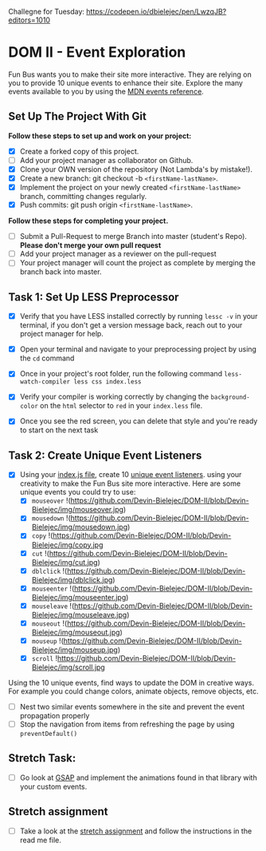 Challegne for Tuesday:
https://codepen.io/dbielejec/pen/LwzqJB?editors=1010


# DOM II - Event Exploration

Fun Bus wants you to make their site more interactive. They are relying on you to provide 10 unique events to enhance their site. Explore the many events available to you by using the [MDN events reference](https://developer.mozilla.org/en-US/docs/Web/Events).

## Set Up The Project With Git

**Follow these steps to set up and work on your project:**

* [X] Create a forked copy of this project.
* [ ] Add your project manager as collaborator on Github.
* [X] Clone your OWN version of the repository (Not Lambda's by mistake!).
* [X] Create a new branch: git checkout -b `<firstName-lastName>`.
* [X] Implement the project on your newly created `<firstName-lastName>` branch, committing changes regularly.
* [X] Push commits: git push origin `<firstName-lastName>`.

**Follow these steps for completing your project.**

* [ ] Submit a Pull-Request to merge <firstName-lastName> Branch into master (student's  Repo). **Please don't merge your own pull request**
* [ ] Add your project manager as a reviewer on the pull-request
* [ ] Your project manager will count the project as complete by merging the branch back into master.

## Task 1: Set Up LESS Preprocessor

* [X] Verify that you have LESS installed correctly by running `lessc -v` in your terminal, if you don't get a version message back, reach out to your project manager for help.

* [X] Open your terminal and navigate to your preprocessing project by using the `cd` command

* [X] Once in your project's root folder, run the following command `less-watch-compiler less css index.less`

* [X] Verify your compiler is working correctly by changing the `background-color` on the `html` selector to `red` in your `index.less` file.

* [X] Once you see the red screen, you can delete that style and you're ready to start on the next task

## Task 2: Create Unique Event Listeners

* [X] Using your [index.js file](js/index.js), create 10 [unique event listeners](https://developer.mozilla.org/en-US/docs/Web/Events). using your creativity to make the Fun Bus site more interactive.  Here are some unique events you could try to use: 
	* [X] `mouseover`
	!(https://github.com/Devin-Bielejec/DOM-II/blob/Devin-Bielejec/img/mouseover.jpg)
	* [X] `mousedown`
	!(https://github.com/Devin-Bielejec/DOM-II/blob/Devin-Bielejec/img/mousedown.jpg)
	* [X] `copy`
	!(https://github.com/Devin-Bielejec/DOM-II/blob/Devin-Bielejec/img/copy.jpg
	* [X] `cut`
	!(https://github.com/Devin-Bielejec/DOM-II/blob/Devin-Bielejec/img/cut.jpg)
	* [X] `dblclick`
	!(https://github.com/Devin-Bielejec/DOM-II/blob/Devin-Bielejec/img/dblclick.jpg)
	* [X] `mouseenter`
	!(https://github.com/Devin-Bielejec/DOM-II/blob/Devin-Bielejec/img/mouseenter.jpg)
	* [X] `mouseleave`
	!(https://github.com/Devin-Bielejec/DOM-II/blob/Devin-Bielejec/img/mouseleave.jpg)
	* [X] `mouseout`
	!(https://github.com/Devin-Bielejec/DOM-II/blob/Devin-Bielejec/img/mouseout.jpg)
	* [X] `mouseup`
	!(https://github.com/Devin-Bielejec/DOM-II/blob/Devin-Bielejec/img/mouseup.jpg)
	* [X] `scroll`
	!https://github.com/Devin-Bielejec/DOM-II/blob/Devin-Bielejec/img/scroll.jpg

Using the 10 unique events, find ways to update the DOM in creative ways. For example you could change colors, animate objects, remove objects, etc.

* [ ] Nest two similar events somewhere in the site and prevent the event propagation properly
* [ ] Stop the navigation from items from refreshing the page by using `preventDefault()`

## Stretch Task:

* [ ] Go look at [GSAP](https://greensock.com/) and implement the animations found in that library with your custom events.

## Stretch assignment

* [ ] Take a look at the [stretch assignment](stretch-assignment) and follow the instructions in the read me file.